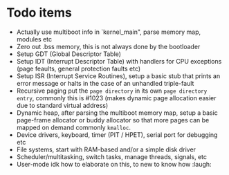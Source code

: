 # Todo items

 - Actually use multiboot info in `kernel_main", parse memory map, modules etc
 - Zero out .bss memory, this is not always done by the bootloader
 - Setup GDT (Global Descriptor Table)
 - Setup IDT (Interrupt Descriptor Table) with handlers for CPU exceptions (page feaults, general protection faults etc)
 - Setup ISR (Interrupt Service Routines), setup a basic stub that prints an error message or halts in the case of an unhandled triple-fault
 - Recursive paging put the `page directory` in its own `page directory entry`, commonly this is #1023 (makes dynamic page allocation easier due to standard virtual address)
 - Dynamic heap, after parsing the multiboot memory map, setup a basic page-frame allocator or buddy allocator so that more pages can be mapped on demand commonly `kmalloc`.
 - Device drivers, keyboard, timer (PIT / HPET), serial port for debugging etc
 - File systems, start with RAM-based and/or a simple disk driver
 - Scheduler/multitasking, switch tasks, manage threads, signals, etc
 - User-mode idk how to elaborate on this, to new to know how :laugh: